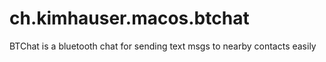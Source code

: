 # ch.kimhauser.macos.btchat
BTChat is a bluetooth chat for sending text msgs to nearby contacts easily
